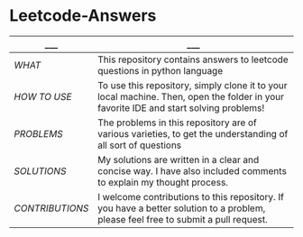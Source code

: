 # Leetcode-Answers
|___|___|
|---|---
|$WHAT$|This repository contains answers to leetcode questions in python language 
|$HOW$ $TO$ $USE$|To use this repository, simply clone it to your local machine. Then, open the folder in your favorite IDE and start solving problems!
|$PROBLEMS$|The problems in this repository are of various varieties, to get the understanding of all sort of questions
|$SOLUTIONS$|My solutions are written in a clear and concise way. I have also included comments to explain my thought process.
|$CONTRIBUTIONS$|I welcome contributions to this repository. If you have a better solution to a problem, please feel free to submit a pull request.
